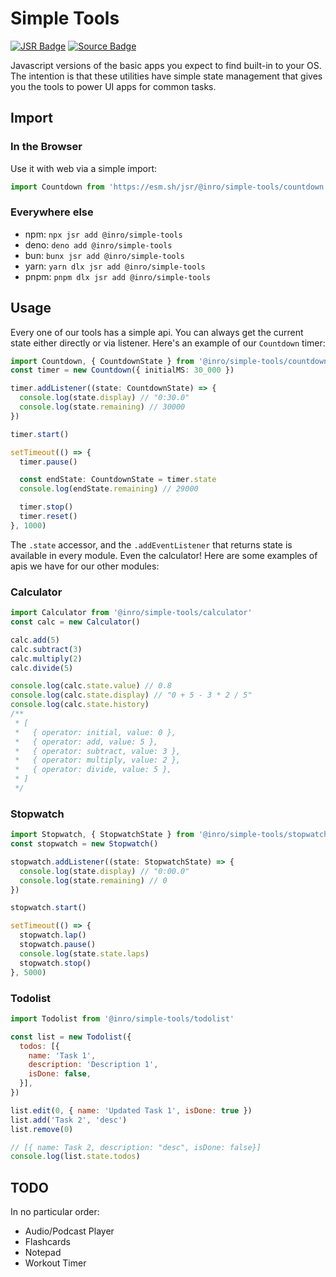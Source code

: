# Simple Tools

[![JSR Badge](https://jsr.io/badges/@inro/simple-tools)](https://jsr.io/@inro/simple-tools)
[![Source Badge](https://img.shields.io/badge/https%3A%2F%2Fgit.sr.ht%2F~inro%2Fsimple-tools?label=source&color=black)](https://git.sr.ht/~inro/simple-tools)

Javascript versions of the basic apps you expect to find built-in to your OS. The intention is that these utilities have simple state management that gives you the tools to power UI apps for common tasks.

## Import

### In the Browser

Use it with web via a simple import:

```js
import Countdown from 'https://esm.sh/jsr/@inro/simple-tools/countdown'
```

### Everywhere else

- npm: `npx jsr add @inro/simple-tools`
- deno: `deno add @inro/simple-tools`
- bun: `bunx jsr add @inro/simple-tools`
- yarn: `yarn dlx jsr add @inro/simple-tools`
- pnpm: `pnpm dlx jsr add @inro/simple-tools`

## Usage

Every one of our tools has a simple api.
You can always get the current state either directly or via listener.
Here's an example of our `Countdown` timer:

```ts
import Countdown, { CountdownState } from '@inro/simple-tools/countdown'
const timer = new Countdown({ initialMS: 30_000 })

timer.addListener((state: CountdownState) => {
  console.log(state.display) // "0:30.0"
  console.log(state.remaining) // 30000
})

timer.start()

setTimeout(() => {
  timer.pause()

  const endState: CountdownState = timer.state
  console.log(endState.remaining) // 29000

  timer.stop()
  timer.reset()
}, 1000)
```

The `.state` accessor, and the `.addEventListener` that returns state is available in every module. Even the calculator! Here are some examples of apis we have for our other modules:

### Calculator

```js
import Calculator from '@inro/simple-tools/calculator'
const calc = new Calculator()

calc.add(5)
calc.subtract(3)
calc.multiply(2)
calc.divide(5)

console.log(calc.state.value) // 0.8
console.log(calc.state.display) // "0 + 5 - 3 * 2 / 5"
console.log(calc.state.history)
/**
 * [
 *   { operator: initial, value: 0 },
 *   { operator: add, value: 5 },
 *   { operator: subtract, value: 3 },
 *   { operator: multiply, value: 2 },
 *   { operator: divide, value: 5 },
 * ]
 */
```

### Stopwatch

```ts
import Stopwatch, { StopwatchState } from '@inro/simple-tools/stopwatch'
const stopwatch = new Stopwatch()

stopwatch.addListener((state: StopwatchState) => {
  console.log(state.display) // "0:00.0"
  console.log(state.remaining) // 0
})

stopwatch.start()

setTimeout(() => {
  stopwatch.lap()
  stopwatch.pause()
  console.log(state.state.laps)
  stopwatch.stop()
}, 5000)
```

### Todolist

```js
import Todolist from '@inro/simple-tools/todolist'

const list = new Todolist({
  todos: [{
    name: 'Task 1',
    description: 'Description 1',
    isDone: false,
  }],
})

list.edit(0, { name: 'Updated Task 1', isDone: true })
list.add('Task 2', 'desc')
list.remove(0)

// [{ name: Task 2, description: "desc", isDone: false}]
console.log(list.state.todos)
```

## TODO

In no particular order:

- Audio/Podcast Player
- Flashcards
- Notepad
- Workout Timer
